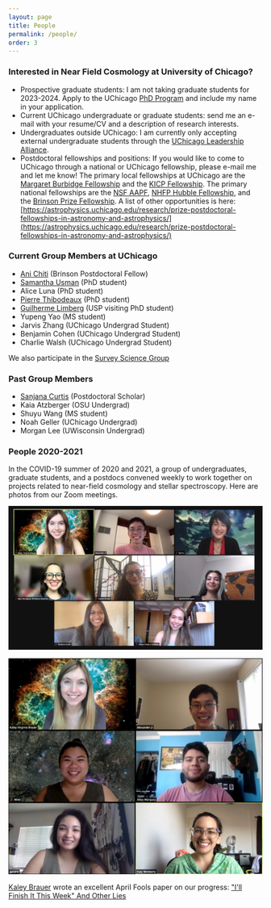 ```yaml
---
layout: page
title: People
permalink: /people/
order: 3
---
```


### Interested in Near Field Cosmology at University of Chicago?

* Prospective graduate students: I am not taking graduate students for 2023-2024. Apply to the UChicago [PhD Program](https://astrophysics.uchicago.edu/academics/graduate-programs/) and include my name in your application. 
* Current UChicago undergraduate or graduate students: send me an e-mail with your resume/CV and a description of research interests.
* Undergraduates outside UChicago: I am currently only accepting external undergraduate students through the [UChicago Leadership Alliance](https://leadershipalliance.uchicago.edu/).
* Postdoctoral fellowships and positions: If you would like to come to UChicago through a national or UChicago fellowship, please e-mail me and let me know! The primary local fellowships at UChicago are the [Margaret Burbidge Fellowship](https://astro-fellowship.uchicago.edu/) and the [KICP Fellowship](https://kicp-fellowship.uchicago.edu/). The primary national fellowships are the [NSF AAPF](https://new.nsf.gov/funding/opportunities/nsf-astronomy-astrophysics-postdoctoral), [NHFP Hubble Fellowship](https://www.stsci.edu/stsci-research/fellowships/nasa-hubble-fellowship-program), and the [Brinson Prize Fellowship](https://www.stsci.edu/stsci-research/fellowships/brinson-prize-fellowship-program/announcement-of-opportunity). A list of other opportunities is here: [https://astrophysics.uchicago.edu/research/prize-postdoctoral-fellowships-in-astronomy-and-astrophysics/](https://astrophysics.uchicago.edu/research/prize-postdoctoral-fellowships-in-astronomy-and-astrophysics/)



### Current Group Members at UChicago

* [Ani Chiti](https://www.anichiti.space/) (Brinson Postdoctoral Fellow)
* [Samantha Usman](https://www.samusman.space/) (PhD student)
* Alice Luna (PhD student)
* [Pierre Thibodeaux](https://pierrethx.github.io/) (PhD student)
* [Guilherme Limberg](https://guilimberg.github.io/) (USP visiting PhD student)
* Yupeng Yao (MS student)
* Jarvis Zhang (UChicago Undergrad Student)
* Benjamin Cohen (UChicago Undergrad Student)
* Charlie Walsh (UChicago Undergrad Student)

We also participate in the [Survey Science Group](https://surveys.uchicago.edu/)

### Past Group Members
* [Sanjana Curtis](https://sanjanacurtis.com/) (Postdoctoral Scholar)
* Kaia Atzberger (OSU Undergrad)
* Shuyu Wang (MS student)
* Noah Geller (UChicago Undergrad)
* Morgan Lee (UWisconsin Undergrad)

### People 2020-2021

In the COVID-19 summer of 2020 and 2021, a group of undergraduates, graduate students, and a postdocs convened weekly to work together on projects related to near-field cosmology and stellar spectroscopy. Here are photos from our Zoom meetings.

![NFC 2021](/img/NFCSummer2021.png)

![NFC 2020](/img/NFCSummer2020.png)

[Kaley Brauer](http://www.mit.edu/~kbrauer/) wrote an excellent April Fools paper on our progress: ["I'll Finish It This Week" And Other Lies](https://arxiv.org/abs/2103.16574)

